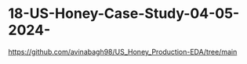 # 18-US-Honey-Case-Study-04-05-2024-
https://github.com/avinabagh98/US_Honey_Production-EDA/tree/main  
